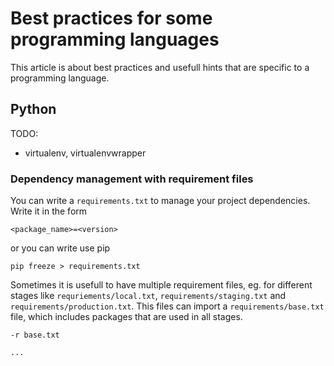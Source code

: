 # Best practices for some programming languages

This article is about best practices and usefull hints that are specific to a programming language.

## Python

TODO:

- virtualenv, virtualenvwrapper

### Dependency management with requirement files

You can write a `requirements.txt` to manage your project dependencies. Write it in the form

    <package_name>=<version>

or you can write use pip

    pip freeze > requirements.txt

Sometimes it is usefull to have multiple requirement files, eg. for different stages like `requriements/local.txt`, `requirements/staging.txt` and `requirements/production.txt`. This files can import a `requirements/base.txt` file, which includes packages that are used in all stages.

    -r base.txt

    ...


